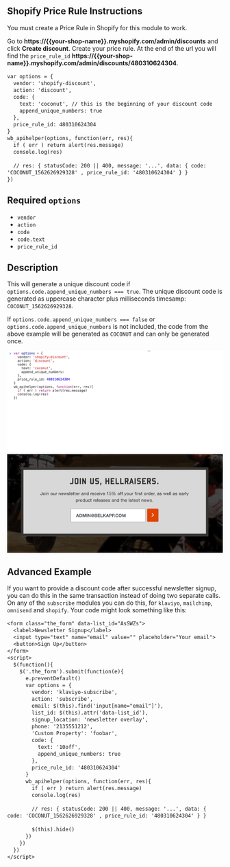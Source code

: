 ## Shopify Price Rule Instructions
You must create a Price Rule in Shopify for this module to work.

Go to __https://{{your-shop-name}}.myshopify.com/admin/discounts__ and click __Create discount__. Create your price rule. At the end of the url you will find the `price_rule_id` __https://{{your-shop-name}}.myshopify.com/admin/discounts/480310624304__.
```
var options = {
  vendor: 'shopify-discount',
  action: 'discount',
  code: {
    text: 'coconut', // this is the beginning of your discount code
    append_unique_numbers: true
  },
  price_rule_id: 480310624304
}
wb_apihelper(options, function(err, res){
  if ( err ) return alert(res.message)
  console.log(res)

  // res: { statusCode: 200 || 400, message: '...', data: { code: 'COCONUT_1562626929328' , price_rule_id: '480310624304' } }
})
```
## Required `options`
* `vendor`
* `action`
* `code`
* `code.text`
* `price_rule_id`

## Description
This will generate a unique discount code if `options.code.append_unique_numbers === true`. The unique discount code is generated as uppercase character plus milliseconds timesamp: `COCONUT_1562626929328`.

If `options.code.append_unique_numbers === false` or `options.code.append_unique_numbers` is not included, the code from the above example will be generated as `COCONUT` and can only be generated once.

![API Helper for Shopify create discount code](../../images/api-helper-for-shopify-create-discount-code.gif)
![API Helper for Shopify generate unique discount code](../../images/api-helper-for-shopify-theme-generate-discount.gif)

## Advanced Example
If you want to provide a discount code after successful newsletter signup, you can do this in the same transaction instead of doing two separate calls. On any of the `subscribe` modules you can do this, for `klaviyo`, `mailchimp`, `omnisend` and `shopify`. Your code might look something like this:
```
<form class="the_form" data-list_id="AsSWZs">
  <label>Newsletter Signup</label>
  <input type="text" name="email" value="" placeholder="Your email">
  <button>Sign Up</button>
</form>
<script>
  $(function(){
    $('.the_form').submit(function(e){
      e.preventDefault()
      var options = {
        vendor: 'klaviyo-subscribe',
        action: 'subscribe',
        email: $(this).find('input[name="email"]'),
        list_id: $(this).attr('data-list_id'),
        signup_location: 'newsletter overlay',
        phone: '2135551212',
        'Custom Property': 'foobar',
        code: {
          text: '10off',
          append_unique_numbers: true
        },
        price_rule_id: '480310624304'
      }
      wb_apihelper(options, function(err, res){
        if ( err ) return alert(res.message)
        console.log(res)

        // res: { statusCode: 200 || 400, message: '...', data: { code: 'COCONUT_1562626929328' , price_rule_id: '480310624304' } }

        $(this).hide()
      })
    })
  })
</script>
```
